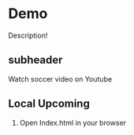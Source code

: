 # Demo

Description!

## subheader

Watch soccer video on Youtube




## Local Upcoming

1. Open Index.html in your browser